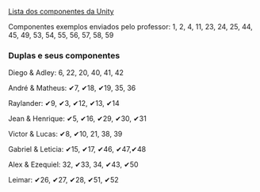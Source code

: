 
[Lista dos componentes da Unity](https://italomendes.com.br/level-design-mecanica-para-jogos/)

Componentes exemplos enviados pelo professor: 
1, 2, 4, 11, 23, 24, 25, 44, 45, 49, 53, 54, 55, 56, 57, 58, 59

### Duplas e seus componentes

Diego & Adley: 6, 22, 20, 40, 41, 42

André & Matheus: ✔7, ✔18, ✔19, 35, 36

Raylander: ✔9, ✔3, ✔12, ✔13, ✔14

Jean & Henrique: ✔5, ✔16, ✔29, ✔30, ✔31

Victor & Lucas: ✔8, ✔10, 21, 38, 39

Gabriel & Leticia: ✔15, ✔17, ✔46, ✔47,✔48

Alex & Ezequiel: 32, ✔33, 34, ✔43, ✔50

Leimar: ✔26, ✔27, ✔28, ✔51, ✔52
